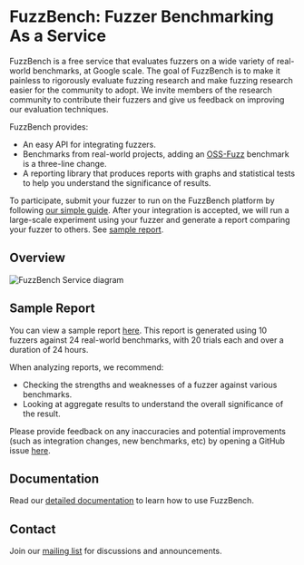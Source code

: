 # FuzzBench: Fuzzer Benchmarking As a Service

FuzzBench is a free service that evaluates fuzzers on a wide variety of
real-world benchmarks, at Google scale. The goal of FuzzBench is to make it
painless to rigorously evaluate fuzzing research and make fuzzing research
easier for the community to adopt. We invite members of the research community
to contribute their fuzzers and give us feedback on improving our evaluation
techniques.

FuzzBench provides:

* An easy API for integrating fuzzers.
* Benchmarks from real-world projects, adding an
  [OSS-Fuzz](https://github.com/google/oss-fuzz) benchmark is a three-line
  change.
* A reporting library that produces reports with graphs and statistical tests
  to help you understand the significance of results.

To participate, submit your fuzzer to run on the FuzzBench platform by following
[our simple guide](
https://google.github.io/fuzzbench/getting-started/adding-a-new-fuzzer/).
After your integration is accepted, we will run a large-scale experiment using
your fuzzer and generate a report comparing your fuzzer to others.
See [sample report](https://github.com/google/fuzzbench#sample-report).

## Overview
![FuzzBench Service diagram](docs/images/FuzzBench-service.png)

## Sample Report
You can view a sample report
[here](http://www.fuzzbench.com/reports/sample/index.html).
This report is generated using 10 fuzzers against 24 real-world benchmarks,
with 20 trials each and over a duration of 24 hours.

When analyzing reports, we recommend:
* Checking the strengths and weaknesses of a fuzzer against various benchmarks.
* Looking at aggregate results to understand the overall significance of the
  result.

Please provide feedback on any inaccuracies and potential improvements (such as
integration changes, new benchmarks, etc) by opening a GitHub issue
[here](https://github.com/google/fuzzbench/issues/new).

## Documentation
Read our [detailed documentation](https://google.github.io/fuzzbench/) to learn
how to use FuzzBench.

## Contact
Join our [mailing list](https://groups.google.com/g/fuzzbench-users) for
discussions and announcements.